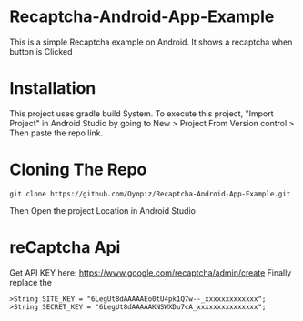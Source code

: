 # Recaptcha-Android-App-Example
This is a simple Recaptcha example on Android. It shows a recaptcha when button is Clicked
# Installation
This project uses gradle build System. To execute this project, "Import Project" in Android Studio by going to New > Project From Version control > Then paste the repo link.
# Cloning The Repo
```git clone https://github.com/Oyopiz/Recaptcha-Android-App-Example.git```

Then Open the project Location in Android Studio

# reCaptcha Api
Get API KEY here:
https://www.google.com/recaptcha/admin/create
Finally replace the 

    >String SITE_KEY = "6LegUt8dAAAAAEo0tU4pk1Q7w--_xxxxxxxxxxxxx";
    >String SECRET_KEY = "6LegUt8dAAAAAKNSWXDu7cA_xxxxxxxxxxxxxxx";
